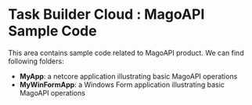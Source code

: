 # Task Builder Cloud : MagoAPI Sample Code

This area contains sample code related to MagoAPI product. We can find following folders:

* <b>MyApp</b>: a netcore application illustrating basic MagoAPI operations
*  <b>MyWinFormApp</b>: a Windows Form application illustrating basic MagoAPI operations
